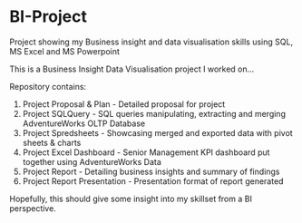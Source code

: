 # BI-Project
Project showing my Business insight and data visualisation skills using SQL, MS Excel and MS Powerpoint

This is a Business Insight Data Visualisation project I worked on...

Repository contains:
1. Project Proposal & Plan - Detailed proposal for project
2. Project SQLQuery - SQL queries manipulating, extracting and merging AdventureWorks OLTP Database
3. Project Spredsheets - Showcasing merged and exported data with pivot sheets & charts
4. Project Excel Dashboard - Senior Management KPI dashboard put together using AdventureWorks Data
5. Project Report - Detailing business insights and summary of findings
6. Project Report Presentation - Presentation format of report generated

Hopefully, this should give some insight into my skillset from a BI perspective.
